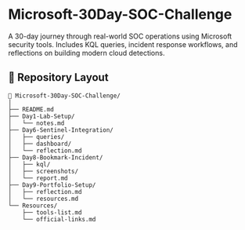 # Microsoft-30Day-SOC-Challenge
A 30-day journey through real-world SOC operations using Microsoft security tools. Includes KQL queries, incident response workflows, and reflections on building modern cloud detections.

## 📂 Repository Layout
```text
📁 Microsoft-30Day-SOC-Challenge/
│
├── README.md
├── Day1-Lab-Setup/
│   └── notes.md
├── Day6-Sentinel-Integration/
│   ├── queries/
│   ├── dashboard/
│   └── reflection.md
├── Day8-Bookmark-Incident/
│   ├── kql/
│   ├── screenshots/
│   └── report.md
├── Day9-Portfolio-Setup/
│   ├── reflection.md
│   └── resources.md
└── Resources/
    ├── tools-list.md
    └── official-links.md
